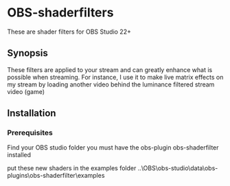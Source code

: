 # OBS-shaderfilters
These are shader filters for OBS Studio 22+

## Synopsis
These filters are applied to your stream and can greatly enhance what is possible when streaming.
For instance, I use it to make live matrix effects on my stream by loading another video behind the luminance filtered stream video (game)

## Installation
### Prerequisites
Find your OBS studio folder
you must have the obs-plugin obs-shaderfilter installed

put these new shaders in the examples folder
..\OBS\obs-studio\data\obs-plugins\obs-shaderfilter\examples
